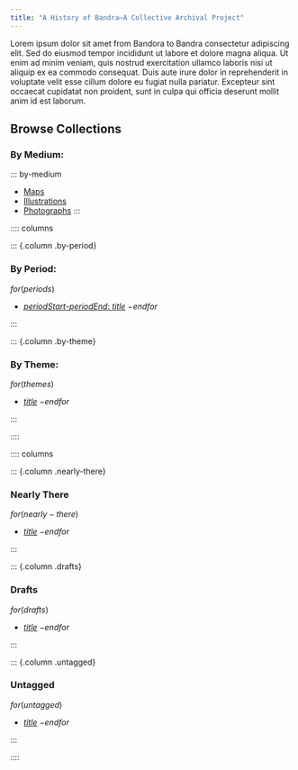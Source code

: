 ```yaml
---
title: "A History of Bandra—A Collective Archival Project"
---
```


Lorem ipsum dolor sit amet from Bandora to Bandra consectetur adipiscing elit.
Sed do eiusmod tempor incididunt ut labore et dolore magna aliqua. Ut enim ad
minim veniam, quis nostrud exercitation ullamco laboris nisi ut aliquip ex ea
commodo consequat. Duis aute irure dolor in reprehenderit in voluptate velit
esse cillum dolore eu fugiat nulla pariatur. Excepteur sint occaecat cupidatat
non proident, sunt in culpa qui officia deserunt mollit anim id est laborum.


## Browse Collections

### By Medium:

::: by-medium
* [Maps](#)
* [Illustrations](#)
* [Photographs](#)
:::

:::: columns

::: {.column .by-period}

### By Period:

$for(periods)$
* [$periodStart$-$periodEnd$: $title$]($url$)
$-endfor$

:::

::: {.column .by-theme}

### By Theme:

$for(themes)$
* [$title$]($url$)
$-endfor$

:::

::::


:::: columns

::: {.column .nearly-there}

### Nearly There

$for(nearly-there)$
* [$title$]($url$)
$-endfor$

:::

::: {.column .drafts}

### Drafts

$for(drafts)$
* [$title$]($url$)
$-endfor$

:::


::: {.column .untagged}

### Untagged

$for(untagged)$
* [$title$]($url$)
$-endfor$

:::

::::
